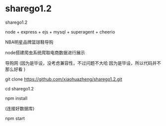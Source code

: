 # sharego1.2
sharego1.2


node + express + ejs + mysql + superagent + cheerio

NBA明星品牌篮球鞋导购

node搭建爬虫系统爬取电商数据进行展示

导购网
(因为是毕设，没考虑兼容性，不过问题不大哈
因为是毕设，所以代码并不那么好看
)


git clone https://github.com/xiaohuazheng/sharego1.2.git

cd sharego1.2

npm install 

(连接好数据库)

npm start


